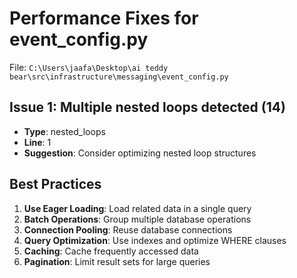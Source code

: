 # Performance Fixes for event_config.py

File: `C:\Users\jaafa\Desktop\ai teddy bear\src\infrastructure\messaging\event_config.py`

## Issue 1: Multiple nested loops detected (14)
- **Type**: nested_loops
- **Line**: 1
- **Suggestion**: Consider optimizing nested loop structures

## Best Practices

1. **Use Eager Loading**: Load related data in a single query
2. **Batch Operations**: Group multiple database operations
3. **Connection Pooling**: Reuse database connections
4. **Query Optimization**: Use indexes and optimize WHERE clauses
5. **Caching**: Cache frequently accessed data
6. **Pagination**: Limit result sets for large queries
